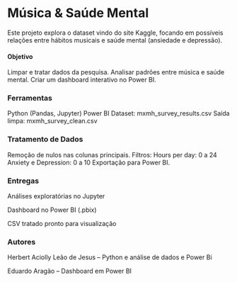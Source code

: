 # Música & Saúde Mental

Este projeto explora o dataset vindo do site Kaggle, focando em possíveis relações entre hábitos musicais e saúde mental (ansiedade e depressão).

#### Objetivo

Limpar e tratar dados da pesquisa.
Analisar padrões entre música e saúde mental.
Criar um dashboard interativo no Power BI.

### Ferramentas

Python (Pandas, Jupyter)
Power BI
Dataset: mxmh_survey_results.csv
Saída limpa: mxmh_survey_clean.csv

### Tratamento de Dados

Remoção de nulos nas colunas principais.
Filtros:
Hours per day: 0 a 24
Anxiety e Depression: 0 a 10
Exportação para Power BI.

### Entregas

Análises exploratórias no Jupyter

Dashboard no Power BI (.pbix)

CSV tratado pronto para visualização


### Autores

Herbert Aciolly Leão de Jesus – Python e análise de dados e Power Bi

Eduardo Aragão – Dashboard em Power BI
